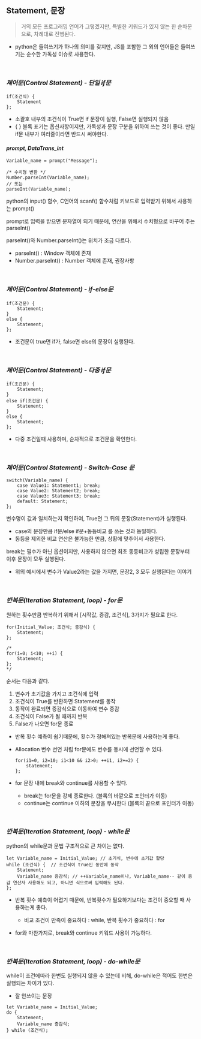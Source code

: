 ## **Statement, 문장**

> 거의 모든 프로그래밍 언어가 그렇겠지만, 특별한 키워드가 있지 않는 한 순차문으로, 차례대로 진행된다.

- python은 들여쓰기가 하나의 의미를 갖지만, JS를 포함한 그 외의 언어들은 들여쓰기는 순수한 가독성 이슈로 사용한다.

<br>

### *제어문(Control Statement) - 단일 if문*
``` JS
if(조건식) {
    Statement
};
```
- 소괄호 내부의 조건식이 True면 if 문장이 실행, False면 실행되지 않음
- { } 블록 표기는 옵션사항이지만, 가독성과 문장 구분을 위하여 쓰는 것이 좋다. 만일 if문 내부가 여러줄이라면 반드시 써야한다.

#### *prompt, DataTrans_int*
``` JS
Variable_name = prompt("Message");

/* 수치형 변환 */
Number.parseInt(Variable_name);
// 또는
parseInt(Variable_name);

```
python의 input() 함수, C언어의 scanf() 함수처럼 키보드로 입력받기 위해서 사용하는 prompt()

prompt로 입력을 받으면 문자열이 되기 때문에, 연산을 위해서 수치형으로 바꾸어 주는 parseInt()

parseInt()와 Number.parseInt()는 위치가 조금 다르다.    
- parseInt() : Window 객체에 존재    
- Number.parseInt() : Number 객체에 존재, 권장사항   

<br>

### *제어문(Control Statement) - if-else문*
``` JS
if(조건문) {
    Statement;
}
else {
    Statement;
};
```
- 조건문이 true면 if가, false면 else의 문장이 실행된다.

<br>

### *제어문(Control Statement) - 다중 if문*
``` JS
if(조건문) {
    Statement;
}
else if(조건문) {
    Statement;
}
else {
    Statement;
};
```
- 다중 조건일때 사용하며, 순차적으로 조건문을 확인한다.

<br>

### *제어문(Control Statement) - Switch-Case 문*
``` JS
switch(Variable_name) {
    case Value1: Statement1; break;
    case Value2: Statement2; break;
    case Value3: Statement3; break;
    default: Statement;
};
```
변수명이 값과 일치하는지 확인하여, True면 그 뒤의 문장(Statement)가 실행된다.
- case의 문장만큼 if문/else if문+동등비교 를 쓰는 것과 동일하다. 
- 동등을 제외한 비교 연산은 불가능한 만큼, 상황에 맞추어서 사용한다.

break는 필수가 아닌 옵션이지만, 사용하지 않으면 최초 동등비교가 성립한 문장부터 이후 문장이 모두 실행된다.
- 위의 예시에서 변수가 Value2라는 값을 가지면, 문장2, 3 모두 실행된다는 이야기

<br>

### *반복문(Iteration Statement, loop) - for문*
원하는 횟수만큼 반복하기 위해서 [시작값, 증감, 조건식], 3가지가 필요로 한다.

``` JS
for(Initial_Value; 조건식; 증감식) {
    Statement;
};

/*
for(i=0; i<10; ++i) {
    Statement;
};
*/

```
순서는 다음과 같다.
1. 변수가 초기값을 가지고 조건식에 입력 
2. 조건식이 True를 반환하면 Statement를 동작 
3. 동작이 완료되면 증감식으로 이동하여 변수 증감 
4. 조건식이 False가 될 때까지 반복 
5. False가 나오면 for문 종료

- 반복 횟수 예측이 쉽기때문에, 횟수가 정해져있는 반복문에 사용하는게 좋다.

- Allocation 변수 선언 처럼 for문에도 변수를 동시에 선언할 수 있다.
    ``` JS
    for(i1=0, i2=10; i1<10 && i2>0; ++i1, i2+=2) {
        statement;
    };
    ```

- for 문장 내에 break와 continue를 사용할 수 있다.
    - break는 for문을 강제 종료한다. (블록의 바깥으로 포인터가 이동)
    - continue는 continue 이하의 문장을 무시한다 (블록의 끝으로 포인터가 이동)

<br>

### *반복문(Iteration Statement, loop) - while문*

python의 while문과 문법 구조적으로 큰 차이는 없다.

``` JS
let Variable_name = Initial_Value; // 초기식, 변수에 초기값 할당
while (조건식) {  // 조건식이 true인 동안에 동작
    Statement;
    Variable_name 증감식; // ++Variable_name이나, Variable_name-- 같이 증감 연산자 사용해도 되고, 아니면 식으로써 입력해도 된다.
};
```

- 반복 횟수 예측이 어렵기 때문에, 반복횟수가 필요하기보다는 조건이 중요할 때 사용하는게 좋다.
    - 비교 조건이 만족이 중요하다 : while, 반복 횟수가 중요하다 : for

- for와 마찬가지로, break와 continue 키워드 사용이 가능하다.

<br>

### *반복문(Iteration Statement, loop) - do-while문* 

while이 조건에따라 한번도 실행되지 않을 수 있는데 비해, do-while은 적어도 한번은 실행되는 차이가 있다.
- 잘 안쓰이는 문장

``` JS
let Variable_name = Initial_Value; 
do { 
    Statement;
    Variable_name 증감식;
} while (조건식);
```
